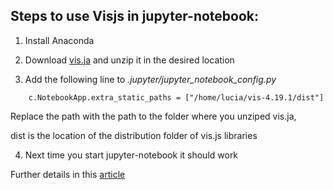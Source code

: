 ## Steps to use Visjs in jupyter-notebook:

1. Install Anaconda

2. Download [vis.ja](https://github.com/almende/vis/archive/v4.19.1.zip) and unzip it in the desired location

3. Add the following line to *.jupyter/jupyter_notebook_config.py* 

```
    c.NotebookApp.extra_static_paths = ["/home/lucia/vis-4.19.1/dist"]
```

Replace the path with the path to the folder where you unziped vis.ja,
    
dist is the location of the distribution folder of vis.js libraries

4. Next time you start jupyter-notebook it should work

Further details in this 
[article](https://www.codementor.io/@isaib.cicourel/visjs-visualization-in-jupyter-notebook-phgb3fjv0) 